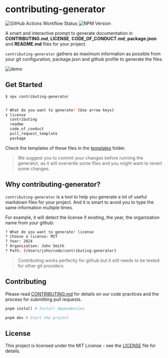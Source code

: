 # contributing-generator

![GitHub Actions Workflow Status](https://img.shields.io/github/actions/workflow/status/friedrith/contributing-generator/release.yml)
![NPM Version](https://img.shields.io/npm/v/contributing-generator)

A smart and interactive prompt to generate documentation in **CONTRIBUTING.md**, **LICENSE**, **CODE_OF_CONDUCT.md**, **package.json** and **README.md** files for your project.

`contributing-generator` gathers as maximum information as possible from your git configuration, package.json and github profile to generate the files.

![demo](https://github.com/friedrith/contributing-generator/assets/4005226/34170dc3-285b-4dc4-b5ff-b7a134f24c0f)

## Get Started

```bash
$ npx contributing-generator


? What do you want to generate? (Use arrow keys)
❯ license
  contributing
  readme
  code_of_conduct
  pull_request_template
  package
```

Check the templates of these files in the [templates](./templates) folder.

> We suggest you to commit your changes before running the generator, as it will overwrite some files and you might want to revert some changes.

## Why contributing-generator?

`contributing-generator` is a tool to help you generate a lot of useful markdown files for your project. And it is smart to avoid you to type the same information multiple times.

For example, it will detect the license if existing, the year, the organization name from your github:

```bash
? What do you want to generate? license
? Choose a license: MIT
? Year: 2024
? Organization: John Smith
? Path: (/Users/john/code/contributing-generator)
```

> Contributing works perfectly for github but it still needs to be tested for other git providers.

## Contributing

Please read [CONTRIBUTING.md](CONTRIBUTING.md) for details on our code practices and the process for submitting pull requests.

```bash
pnpm install # Install dependencies

pnpm dev # Start the project
```

## License

This project is licensed under the MIT License - see the [LICENSE](LICENSE) file for details.
